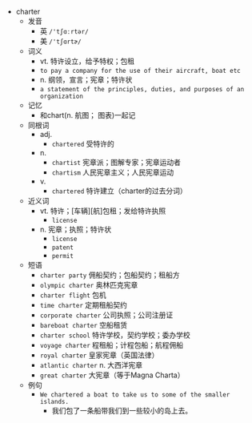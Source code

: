 - charter
  - 发音
    - 英 `/'tʃɑːrtər/`
    - 美 `/'tʃɑrtɚ/`
  - 词义
    - vt. 特许设立，给予特权；包租
    - `to pay a company for the use of their aircraft, boat etc`
    - n. 纲领，宣言；宪章；特许状
    - `a statement of the principles, duties, and purposes of an organization`
  - 记忆
    - 和chart(n. 航图； 图表)一起记
  - 同根词
    - adj.
      - `chartered` 受特许的
    - n.
      - `chartist` 宪章派；图解专家；宪章运动者
      - `chartism` 人民宪章主义；人民宪章运动
    - v.
      - `chartered` 特许建立（charter的过去分词）
  - 近义词
    - vt. 特许；[车辆][航]包租；发给特许执照
      - `license`
    - n. 宪章；执照；特许状
      - `license`
      - `patent`
      - `permit`
  - 短语
    - `charter party` 佣船契约；包船契约；租船方 
    - `olympic charter` 奥林匹克宪章 
    - `charter flight` 包机 
    - `time charter` 定期租船契约 
    - `corporate charter` 公司执照；公司注册证 
    - `bareboat charter` 空船租赁 
    - `charter school` 特许学校，契约学校；委办学校 
    - `voyage charter` 程租船；计程包船；航程佣船 
    - `royal charter` 皇家宪章（英国法律） 
    - `atlantic charter` n. 大西洋宪章 
    - `great charter` 大宪章（等于Magna Charta） 
  - 例句
    - `We chartered a boat to take us to some of the smaller islands.`
      - 我们包了一条船带我们到一些较小的岛上去。

